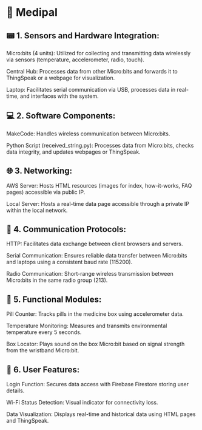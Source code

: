 # 💊 Medipal

## 📟 1. Sensors and Hardware Integration:
Micro:bits (4 units): Utilized for collecting and transmitting data wirelessly via sensors (temperature, accelerometer, radio, touch).

Central Hub: Processes data from other Micro:bits and forwards it to ThingSpeak or a webpage for visualization.

Laptop: Facilitates serial communication via USB, processes data in real-time, and interfaces with the system.

## 💻 2. Software Components:
MakeCode: Handles wireless communication between Micro:bits.

Python Script (received_string.py): Processes data from Micro:bits, checks data integrity, and updates webpages or ThingSpeak.

## 🌐 3. Networking:
AWS Server: Hosts HTML resources (images for index, how-it-works, FAQ pages) accessible via public IP.

Local Server: Hosts a real-time data page accessible through a private IP within the local network.

## 🔗 4. Communication Protocols:
HTTP: Facilitates data exchange between client browsers and servers.

Serial Communication: Ensures reliable data transfer between Micro:bits and laptops using a consistent baud rate (115200).

Radio Communication: Short-range wireless transmission between Micro:bits in the same radio group (213).

## 🔧 5. Functional Modules:
Pill Counter: Tracks pills in the medicine box using accelerometer data.

Temperature Monitoring: Measures and transmits environmental temperature every 5 seconds.

Box Locator: Plays sound on the box Micro:bit based on signal strength from the wristband Micro:bit.

## 👤 6. User Features:
Login Function: Secures data access with Firebase Firestore storing user details.

Wi-Fi Status Detection: Visual indicator for connectivity loss.

Data Visualization: Displays real-time and historical data using HTML pages and ThingSpeak.
